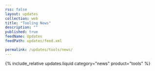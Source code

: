 ```yaml
---
rss: false
layout: updates
collection: web
title: "Tooling News"
description: ""
published: true
feedName: Updates
feedPath: updates/feed.xml

permalink: /updates/tools/news/
---
```

{% include_relative updates.liquid category="news" product="tools" %}